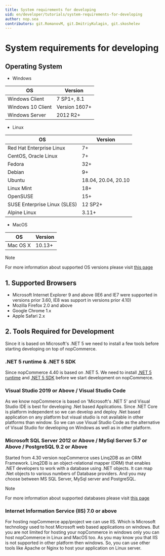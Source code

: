```yaml
---
title: System requirements for developing
uid: en/developer/tutorials/system-requirements-for-developing
author: nop.sea
contributors: git.RomanovM, git.DmitriyKulagin, git.skoshelev
---
```


# System requirements for developing

## Operating System

* Windows

| OS                | Version       |
| ----------------- | ------------- |
| Windows Client    | 7 SP1+, 8.1   |
| Windows 10 Client | Version 1607+ |
| Windows Server    | 2012 R2+      |

* Linux

| OS                           | Version             |
| ---------------------------- | ------------------- |
| Red Hat Enterprise Linux     | 7+                  |
| CentOS, Oracle Linux         | 7+                  |
| Fedora                       | 32+                 |
| Debian                       | 9+                  |
| Ubuntu                       | 18.04, 20.04, 20.10 |
| Linux Mint                   | 18+                 |
| OpenSUSE                     | 15+                 |
| SUSE Enterprise Linux (SLES) | 12 SP2+             |
| Alpine Linux                 | 3.11+               |

* MacOS

| OS       | Version |
| -------- | ------- |
| Mac OS X | 10.13+  |

> [!NOTE]
>
> For more information about supported OS versions please visit [this page](https://github.com/dotnet/core/blob/main/release-notes/5.0/5.0-supported-os.md)

## 1. Supported Browsers

* Microsoft Internet Explorer 9 and above (IE6 and IE7 were supported in versions prior 3.60, IE8 was support in versions prior 4.10)
* Mozilla Firefox 2.0 and above
* Google Chrome 1.x
* Apple Safari 2.x

## 2. Tools Required for Development

Since it is based on Microsoft's .NET 5 we need to install a few tools before starting developing on top of nopCommerce.

### \.NET 5 runtime & .NET 5 SDK

Since nopCommerce 4.40 is based on .NET 5. We need to install [.NET 5 runtime](https://dotnet.microsoft.com/download/dotnet/thank-you/runtime-aspnetcore-5.0.3-windows-hosting-bundle-installer) and [.NET 5 SDK](https://dotnet.microsoft.com/download/dotnet/thank-you/sdk-5.0.200-windows-x64-installer) before we start development on nopCommerce.

### Visual Studio 2019 or Above / Visual Studio Code

As we know nopCommerce is based on 'Microsoft's .NET 5' and Visual Studio IDE is best for developing  .Net based Applications. Since .NET Core is platform independent so we can develop and deploy .Net based application on any platform but visual studio is not available in other platforms than window. So we can use Visual Studio Code as the alternative of Visual Studio for developing on Windows as well as in other platform.

### Microsoft SQL Server 2012 or Above / MySql Server 5.7 or Above / PostgreSQL 9.2 or Above

Started from 4.30 version nopCommerce uses Linq2DB as an ORM Framework. Linq2DB  is an object-relational mapper (ORM) that enables .NET developers to work with a database using .NET objects. It can map .Net objects to various numbers of Database providers. And you may choose between MS SQL Server, MySql server and PostgreSQL.

> [!NOTE]
>
> For more information about supported databases please visit [this page](https://linq2db.github.io/articles/general/databases.html)

### Internet Information Service (IIS) 7.0 or above

For hosting nopCommerce app/project we can use IIS. Which is Microsoft technology used to host Microsoft web based applications on windows. But you are not limited for hosting your nopCommerce in windows only you can host nopCommerce in Linux and MacOS too. As you may know you that IIS is not supported in other platform then windows. So, you can use other tools like Apache or Nginx to host your application on Linux server.
